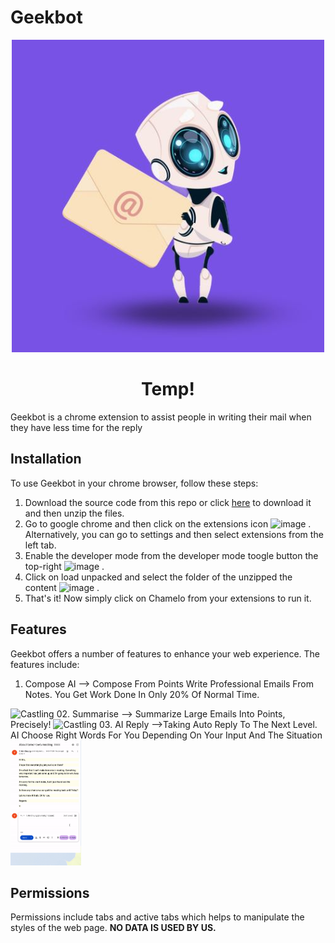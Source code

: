 # Geekbot
<p align="center">
  <img src="image/readme/4.jpg" alt="Geekbot!"/>
  <h1 align="center"/>Temp!</h1>
</p>


Geekbot is a chrome extension to assist people in writing their mail when they have less time for the reply

## Installation

To use Geekbot in your chrome browser, follow these steps:
1. Download the source code from this repo or click [here](https://github.com/fantom787/Geeksters/archive/refs/heads/main.zip) to download it and then unzip the files.
2. Go to google chrome and then click on the extensions icon ![image](https://user-images.githubusercontent.com/65999534/185781474-0fd72351-4424-41a2-aaa1-471364032b2d.png)
. Alternatively, you can go to settings and then select extensions from the left tab.
3. Enable the developer mode from the developer mode toogle button the top-right ![image](https://user-images.githubusercontent.com/65999534/185781496-046ed1d8-ad0d-43b4-9e99-b415aba52049.png)
.
4. Click on load unpacked and select the folder of the unzipped the content ![image](https://user-images.githubusercontent.com/65999534/185781513-3372b565-a6b8-43c0-997c-0cdaa1940074.png)
.
5. That's it! Now simply click on Chamelo from your extensions to run it.

## Features

Geekbot offers a number of features to enhance your web experience. The features include:

01. Compose AI --> Compose From Points Write Professional Emails From Notes. You Get Work Done In Only 20% Of Normal Time.
<img src="image/readme/1.gif" alt="Castling" height="200">
02. Summarise --> Summarize Large Emails Into Points, Precisely!
<img src="image/readme/2.gif" alt="Castling" height="200">
03. AI Reply -->Taking Auto Reply To The Next Level. AI Choose Right Words For You Depending On Your Input And The Situation
<img src="image/readme/3.gif" alt="Castling" height="200">


## Permissions
Permissions include tabs and active tabs which helps to manipulate the styles of the web page. **NO DATA IS USED BY US.**

